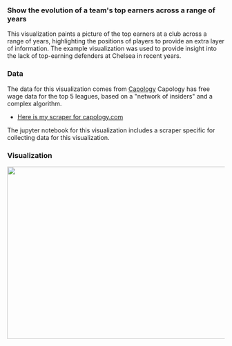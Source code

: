 ### Show the evolution of a team's top earners across a range of years

This visualization paints a picture of the top earners at a club across a range of years, highlighting the positions of players to provide an extra layer of information. The example visualization was used to provide insight into the lack of top-earning defenders at Chelsea in recent years. 

### Data

The data for this visualization comes from [Capology](https://www.capology.com/)  Capology has free wage data for the top 5 leagues, based on a "network of insiders" and a complex algorithm. 
- [Here is my scraper for capology.com](https://github.com/t-mckeon/Soccer-Analytics-Scrapers/tree/main/Capology)

The jupyter notebook for this visualization includes a scraper specific for collecting data for this visualization.


### Visualization

<img src="https://user-images.githubusercontent.com/105253832/169878337-6847c6ab-1218-48cd-a046-109a6d089ec8.gif" width="800" height="400">
